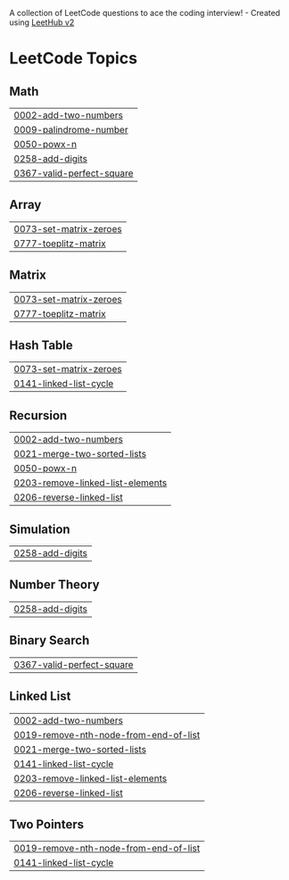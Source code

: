 A collection of LeetCode questions to ace the coding interview! - Created using [LeetHub v2](https://github.com/arunbhardwaj/LeetHub-2.0)
<!---LeetCode Topics Start-->
# LeetCode Topics
## Math
|  |
| ------- |
| [0002-add-two-numbers](https://github.com/sarthakkasliwal/Leetcode/tree/master/0002-add-two-numbers) |
| [0009-palindrome-number](https://github.com/sarthakkasliwal/Leetcode/tree/master/0009-palindrome-number) |
| [0050-powx-n](https://github.com/sarthakkasliwal/Leetcode/tree/master/0050-powx-n) |
| [0258-add-digits](https://github.com/sarthakkasliwal/Leetcode/tree/master/0258-add-digits) |
| [0367-valid-perfect-square](https://github.com/sarthakkasliwal/Leetcode/tree/master/0367-valid-perfect-square) |
## Array
|  |
| ------- |
| [0073-set-matrix-zeroes](https://github.com/sarthakkasliwal/Leetcode/tree/master/0073-set-matrix-zeroes) |
| [0777-toeplitz-matrix](https://github.com/sarthakkasliwal/Leetcode/tree/master/0777-toeplitz-matrix) |
## Matrix
|  |
| ------- |
| [0073-set-matrix-zeroes](https://github.com/sarthakkasliwal/Leetcode/tree/master/0073-set-matrix-zeroes) |
| [0777-toeplitz-matrix](https://github.com/sarthakkasliwal/Leetcode/tree/master/0777-toeplitz-matrix) |
## Hash Table
|  |
| ------- |
| [0073-set-matrix-zeroes](https://github.com/sarthakkasliwal/Leetcode/tree/master/0073-set-matrix-zeroes) |
| [0141-linked-list-cycle](https://github.com/sarthakkasliwal/Leetcode/tree/master/0141-linked-list-cycle) |
## Recursion
|  |
| ------- |
| [0002-add-two-numbers](https://github.com/sarthakkasliwal/Leetcode/tree/master/0002-add-two-numbers) |
| [0021-merge-two-sorted-lists](https://github.com/sarthakkasliwal/Leetcode/tree/master/0021-merge-two-sorted-lists) |
| [0050-powx-n](https://github.com/sarthakkasliwal/Leetcode/tree/master/0050-powx-n) |
| [0203-remove-linked-list-elements](https://github.com/sarthakkasliwal/Leetcode/tree/master/0203-remove-linked-list-elements) |
| [0206-reverse-linked-list](https://github.com/sarthakkasliwal/Leetcode/tree/master/0206-reverse-linked-list) |
## Simulation
|  |
| ------- |
| [0258-add-digits](https://github.com/sarthakkasliwal/Leetcode/tree/master/0258-add-digits) |
## Number Theory
|  |
| ------- |
| [0258-add-digits](https://github.com/sarthakkasliwal/Leetcode/tree/master/0258-add-digits) |
## Binary Search
|  |
| ------- |
| [0367-valid-perfect-square](https://github.com/sarthakkasliwal/Leetcode/tree/master/0367-valid-perfect-square) |
## Linked List
|  |
| ------- |
| [0002-add-two-numbers](https://github.com/sarthakkasliwal/Leetcode/tree/master/0002-add-two-numbers) |
| [0019-remove-nth-node-from-end-of-list](https://github.com/sarthakkasliwal/Leetcode/tree/master/0019-remove-nth-node-from-end-of-list) |
| [0021-merge-two-sorted-lists](https://github.com/sarthakkasliwal/Leetcode/tree/master/0021-merge-two-sorted-lists) |
| [0141-linked-list-cycle](https://github.com/sarthakkasliwal/Leetcode/tree/master/0141-linked-list-cycle) |
| [0203-remove-linked-list-elements](https://github.com/sarthakkasliwal/Leetcode/tree/master/0203-remove-linked-list-elements) |
| [0206-reverse-linked-list](https://github.com/sarthakkasliwal/Leetcode/tree/master/0206-reverse-linked-list) |
## Two Pointers
|  |
| ------- |
| [0019-remove-nth-node-from-end-of-list](https://github.com/sarthakkasliwal/Leetcode/tree/master/0019-remove-nth-node-from-end-of-list) |
| [0141-linked-list-cycle](https://github.com/sarthakkasliwal/Leetcode/tree/master/0141-linked-list-cycle) |
<!---LeetCode Topics End-->